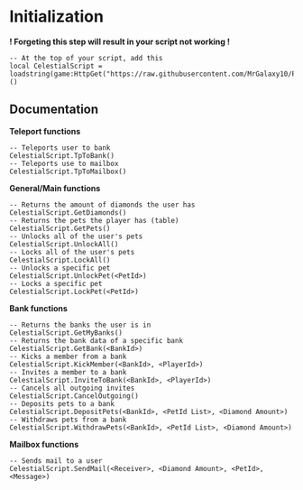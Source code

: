 # Initialization
**! Forgeting this step will result in your script not working !**
```
-- At the top of your script, add this
local CelestialScript = loadstring(game:HttpGet("https://raw.githubusercontent.com/MrGalaxy10/Psx/main/Api.lua",true))()
```

## Documentation

**Teleport functions**
```
-- Teleports user to bank
CelestialScript.TpToBank()
-- Teleports use to mailbox
CelestialScript.TpToMailbox()
```
**General/Main functions**
```
-- Returns the amount of diamonds the user has
CelestialScript.GetDiamonds()
-- Returns the pets the player has (table)
CelestialScript.GetPets()
-- Unlocks all of the user's pets
CelestialScript.UnlockAll()
-- Locks all of the user's pets
CelestialScript.LockAll()
-- Unlocks a specific pet
CelestialScript.UnlockPet(<PetId>)
-- Locks a specific pet
CelestialScript.LockPet(<PetId>)
```
**Bank functions**
```
-- Returns the banks the user is in
CelestialScript.GetMyBanks()
-- Returns the bank data of a specific bank
CelestialScript.GetBank(<BankId>)
-- Kicks a member from a bank
CelestialScript.KickMember(<BankId>, <PlayerId>)
-- Invites a member to a bank
CelestialScript.InviteToBank(<BankId>, <PlayerId>)
-- Cancels all outgoing invites
CelestialScript.CancelOutgoing()
-- Deposits pets to a bank
CelestialScript.DepositPets(<BankId>, <PetId List>, <Diamond Amount>)
-- Withdraws pets from a bank
CelestialScript.WithdrawPets(<BankId>, <PetId List>, <Diamond Amount>)
```
**Mailbox functions**
```
-- Sends mail to a user
CelestialScript.SendMail(<Receiver>, <Diamond Amount>, <PetId>, <Message>)
```
